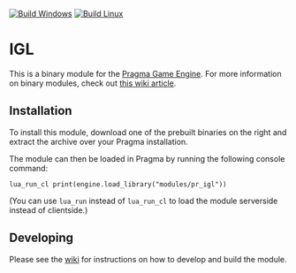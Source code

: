 [![Build Windows](https://github.com/Silverlan/pr_igl/actions/workflows/build-windows-ci.yml/badge.svg)](https://github.com/Silverlan/pr_igl/actions/workflows/build-windows-ci.yml) [![Build Linux](https://github.com/Silverlan/pr_igl/actions/workflows/build-linux-ci.yml/badge.svg)](https://github.com/Silverlan/pr_igl/actions/workflows/build-linux-ci.yml)

# IGL
This is a binary module for the [Pragma Game Engine](https://github.com/Silverlan/pragma). For more information on binary modules, check out [this wiki article](https://wiki.pragma-engine.com/books/pragma-engine/page/binary-modules).

## Installation
To install this module, download one of the prebuilt binaries on the right and extract the archive over your Pragma installation.

The module can then be loaded in Pragma by running the following console command:
```
lua_run_cl print(engine.load_library("modules/pr_igl"))
```

(You can use `lua_run` instead of `lua_run_cl` to load the module serverside instead of clientside.)

## Developing

Please see the [wiki](https://wiki.pragma-engine.com/books/pragma-engine/page/binary-modules#bkmrk-building-modules) for instructions on how to develop and build the module.
